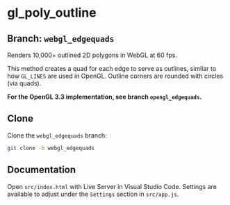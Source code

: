 # gl_poly_outline

## Branch: `webgl_edgequads`

Renders 10,000+ outlined 2D polygons in WebGL at 60 fps.

This method creates a quad for each edge to serve as outlines, similar to how `GL_LINES` are used in OpenGL. Outline corners are rounded with 
circles (via quads). 

**For the OpenGL 3.3 implementation, see branch `opengl_edgequads`.**

## Clone

Clone the `webgl_edgequads` branch:

```bash
git clone -b webgl_edgequads
```

## Documentation

Open `src/index.html` with Live Server in Visual Studio Code.
Settings are available to adjust under the `Settings` section in `src/app.js`.


